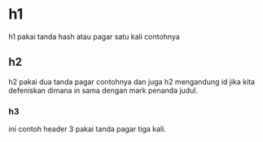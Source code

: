 # h1
h1 pakai tanda hash atau pagar satu kali contohnya


## h2
h2 pakai dua tanda pagar contohnya dan juga h2 mengandung id jika kita defeniskan dimana in sama dengan mark penanda judul.


### h3
ini contoh header 3 pakai tanda pagar tiga kali.
